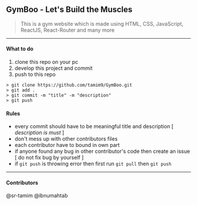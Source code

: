 ## GymBoo - Let's Build the Muscles
> This is a gym website which is made using HTML, CSS, JavaScript, ReactJS, React-Router and many more
------
#### **What to do**
1. clone this repo on your pc
2. develop this project and commit
3. push to this repo

```
> git clone https://github.com/tamim9/GymBoo.git
> git add .
> git commit -m "title" -m "description"
> git push
```

#### **Rules**
- every commit should have to be meaningful title and description [ *description is must* ]
- don't mess up with other contributors files
- each contributor have to bound in own part
- if anyone found any bug in other contributor's code then create an issue [ do not fix bug by yourself ]
- if `git push` is throwing error then first run `git pull` then `git push`

-------
#### Contributors
@sr-tamim @ibnumahtab
